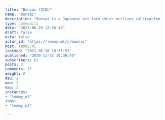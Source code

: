 ```yaml
---
title: "Bonsai (盆栽)" 
name: "bonsai"
description: "Bonsai is a Japanese art form which utilizes cultivation techniques to produce, in containers, small trees that mimic the shape and scale of full size trees. Similar practices exist in other cultures, including the Chinese tradition of penzai or penjing from which the art originated, and the miniature living landscapes of Vietnamese Hòn non bộ. The Japanese tradition dates back over a thousand years.We also have a Matrix room: #bonsai:matrix.org"
type: community
date: "2023-06-29 12:36:13"
draft: false
nsfw: false
actor_id: "https://lemmy.ml/c/bonsai"
host: lemmy.ml
lastmod: "2021-06-28 18:35:51"
published: "2020-11-25 10:36:46"
subscribers: 61
posts: 2
comments: 17
weight: 2
dau: 2
wau: 2
mau: 2
instances:
- "lemmy_ml"
tags: 
- "lemmy_ml"

---
```

